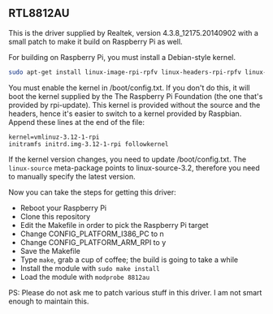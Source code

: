 ## RTL8812AU

This is the driver supplied by Realtek, version 4.3.8_12175.20140902 with a small patch to make it build on Raspberry Pi as well.

For building on Raspberry Pi, you must install a Debian-style kernel.

```bash
sudo apt-get install linux-image-rpi-rpfv linux-headers-rpi-rpfv linux-source-3.12
```

You must enable the kernel in /boot/config.txt. If you don't do this, it will boot the kernel supplied by the The Raspberry Pi Foundation (the one that's provided by rpi-update). This kernel is provided without the source and the headers, hence it's easier to switch to a kernel provided by Raspbian. Append these lines at the end of the file:

```
kernel=vmlinuz-3.12-1-rpi
initramfs initrd.img-3.12-1-rpi followkernel
```

If the kernel version changes, you need to update /boot/config.txt. The `linux-source` meta-package points to linux-source-3.2, therefore you need to manually specify the latest version.

Now you can take the steps for getting this driver:

 * Reboot your Raspberry Pi
 * Clone this repository
 * Edit the Makefile in order to pick the Raspberry Pi target
 * Change CONFIG_PLATFORM_I386_PC to n
 * Change CONFIG_PLATFORM_ARM_RPI to y
 * Save the Makefile
 * Type `make`, grab a cup of coffee; the build is going to take a while
 * Install the module with `sudo make install`
 * Load the module with `modprobe 8812au`

PS: Please do not ask me to patch various stuff in this driver. I am not smart enough to maintain this.
